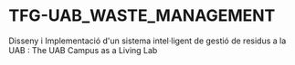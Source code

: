 # TFG-UAB_WASTE_MANAGEMENT
Disseny i Implementació d'un sistema intel·ligent de gestió de residus a la UAB : The UAB Campus as a Living Lab
